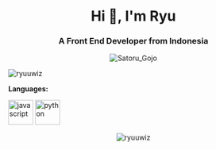 <h1 align="center">Hi 👋, I'm Ryu</h1>
<h3 align="center">A Front End Developer from Indonesia</h3>
<p align="center">
  <img src="https://static.wikia.nocookie.net/jujutsu-kaisen/images/0/04/Satoru_Gojo_%28Anime%29.png/revision/latest/top-crop/width/300/height/300?cb=20200601014644" alt="Satoru_Gojo" />
</p>

<p align="left"> <img src="https://komarev.com/ghpvc/?username=ryuuwiz" alt="ryuuwiz" /> </p>

**Languages:**  
<link rel="stylesheet" href="https://cdn.jsdelivr.net/gh/devicons/devicon@master/devicon.min.css">

<p align="left">
  <img src="https://devicon.dev/devicon.git/icons/javascript/javascript-original.svg" alt="javascript" width="50" height="50"/>
  <img src="https://devicon.dev/devicon.git/icons/python/python-plain.svg" alt="python" width="50" height="50"/>
</p>

<p align="center">
  <img src="https://github-readme-stats.vercel.app/api?username=ryuuwiz&show_icons=true&theme=tokyonight" alt="ryuuwiz" />
</p>
